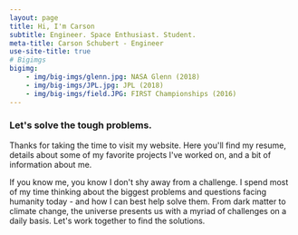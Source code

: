 ```yaml
---
layout: page
title: Hi, I'm Carson
subtitle: Engineer. Space Enthusiast. Student.
meta-title: Carson Schubert - Engineer
use-site-title: true
# Bigimgs 
bigimg: 
    - img/big-imgs/glenn.jpg: NASA Glenn (2018)
    - img/big-imgs/JPL.jpg: JPL (2018)
    - img/big-imgs/field.JPG: FIRST Championships (2016)
---
```


### Let's solve the tough problems.

Thanks for taking the time to visit my website. Here you'll find my resume, details about some of my favorite
projects I've worked on, and a bit of information about me.  

If you know me, you know I don't shy away from a challenge. I spend most of my time thinking about the biggest
problems and questions facing humanity today - and how I can best help solve them. From dark matter to climate change, 
the universe presents us with a myriad of challenges on a daily basis. Let's work together to find the solutions.